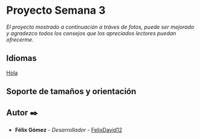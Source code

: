 # Proyecto Semana 3

_El proyecto mostrado a continuación a tráves de fotos, puede ser mejorado y agradezco todos los consejos que los apreciados lectores puedan ofrecerme._

## Idiomas
[Hola](/HolaMundo/es.png)

## Soporte de tamaños y orientación


## Autor ✒️

* **Félix Gómez** - *Desarrollador* - [FelixDavid12](https://github.com/FelixDavid12)
